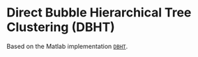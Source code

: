 # Direct Bubble Hierarchical Tree Clustering (DBHT)

Based on the Matlab implementation [`DBHT`](https://www.mathworks.com/matlabcentral/fileexchange/46750-dbht).
